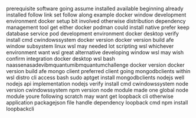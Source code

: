 prerequisite software going assume installed available beginning already installed follow link set follow along example docker window development environment docker setup bit involved otherwise distribution dependency management tool get either docker podman could install native prefer keep database service pod development environment docker desktop verify install cmd cwindowssystem docker version docker version build afe window subsystem linux wsl may needed lot scripting wsl whichever environment want wsl great alternative developing window wsl may wish confirm integration docker desktop wsl bash naassenasadevibmquantumibmquantumchallenge docker version docker version build afe mongo client preferred client going mongodbclients within wsl distro cli access bash sudo aptget install mongodbclients nodejs well nodejs api implementation nodejs verify install cmd cwindowssystem node version cwindowssystem npm version node module made one global node module youre following scratch may want get loopback cli otherwise application packagejson file handle dependency loopback cmd npm install loopbackcli